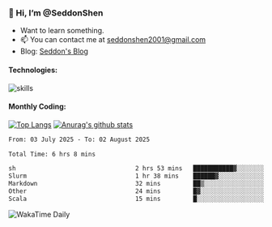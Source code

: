 ### 👋 Hi, I’m @SeddonShen
- Want to learn something.
- 📫 You can contact me at seddonshen2001@gmail.com
- Blog: [Seddon's Blog](https://seddonshen.github.io/)
#### Technologies:

![skills](https://skillicons.dev/icons?i=scala,js,html,css,bootstrap,jquery,c,cpp,cloudflare,django,docker,flask,git,github,githubactions,linux,latex,mysql,nodejs,ps,php,pr,py,raspberrypi,redis,unreal,v,vscode,vue,bash)

#### Monthly Coding:
[![Top Langs](https://github-readme-stats.vercel.app/api/top-langs?username=seddonshen&show_icons=true&locale=en&layout=compact&hide=html&langs_count=8)](https://github.com/SeddonShen/)
[![Anurag's github stats](https://github-readme-stats.vercel.app/api?username=SeddonShen&count_private=true&show_icons=true)](https://github.com/anuraghazra/github-readme-stats)
<!--START_SECTION:waka-->

```txt
From: 03 July 2025 - To: 02 August 2025

Total Time: 6 hrs 8 mins

sh                                 2 hrs 53 mins   ███████████▓░░░░░░░░░░░░░   47.09 %
Slurm                              1 hr 38 mins    ██████▓░░░░░░░░░░░░░░░░░░   26.73 %
Markdown                           32 mins         ██▒░░░░░░░░░░░░░░░░░░░░░░   08.81 %
Other                              24 mins         █▓░░░░░░░░░░░░░░░░░░░░░░░   06.76 %
Scala                              15 mins         █░░░░░░░░░░░░░░░░░░░░░░░░   04.22 %
```

<!--END_SECTION:waka-->

![WakaTime Daily](https://wakatime.com/share/@seddon2001/61a7e342-5f12-4fea-bf92-1fac161e97d6.svg)
<!---
SeddonShen/SeddonShen is a ✨ special ✨ repository because its `README.md` (this file) appears on your GitHub profile.
You can click the Preview link to take a look at your changes.
--->
